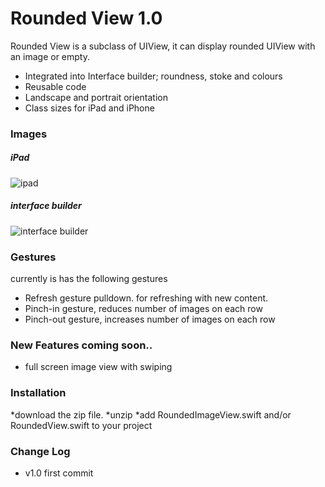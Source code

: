 # Rounded View 1.0

Rounded View is a subclass of UIView, it can display rounded UIView with an image or empty. 

  - Integrated into Interface builder; roundness, stoke and colours
  - Reusable code
  - Landscape and portrait orientation
  - Class sizes for iPad and iPhone

### Images

##### iPad
![ipad](http://www.tonymonckton.co.uk/github/imageViewiPad.png)

##### interface builder
![interface builder](http://www.tonymonckton.co.uk/github/imageview1.jpg)

### Gestures
currently is has the following gestures
* Refresh gesture pulldown. for refreshing with new content.
* Pinch-in gesture, reduces number of images on each row
* Pinch-out gesture, increases number of images on each row

### New Features coming soon..

  - full screen image view with swiping

### Installation

*download the zip file.
*unzip
*add RoundedImageView.swift and/or RoundedView.swift to your project

### Change Log
* v1.0 first commit

